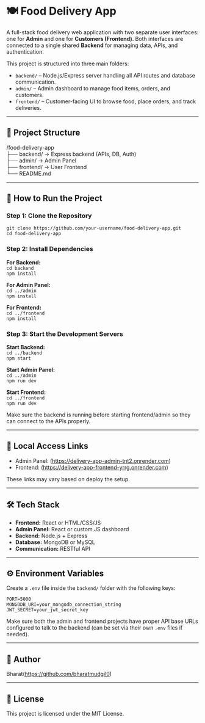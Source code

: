 # 🍽️ Food Delivery App

A full-stack food delivery web application with two separate user interfaces: one for **Admin** and one for **Customers (Frontend)**. Both interfaces are connected to a single shared **Backend** for managing data, APIs, and authentication.

This project is structured into three main folders:

- `backend/` – Node.js/Express server handling all API routes and database communication.
- `admin/` – Admin dashboard to manage food items, orders, and customers.
- `frontend/` – Customer-facing UI to browse food, place orders, and track deliveries.

---

## 🔧 Project Structure

/food-delivery-app  
├── backend/ → Express backend (APIs, DB, Auth)  
├── admin/ → Admin Panel  
├── frontend/ → User Frontend  
└── README.md

---

## 🚀 How to Run the Project

### Step 1: Clone the Repository

`git clone https://github.com/your-username/food-delivery-app.git`  
`cd food-delivery-app`

### Step 2: Install Dependencies

**For Backend:**  
`cd backend`  
`npm install`

**For Admin Panel:**  
`cd ../admin`  
`npm install`

**For Frontend:**  
`cd ../frontend`  
`npm install`

### Step 3: Start the Development Servers

**Start Backend:**  
`cd ../backend`  
`npm start`

**Start Admin Panel:**  
`cd ../admin`  
`npm run dev`

**Start Frontend:**  
`cd ../frontend`  
`npm run dev`

Make sure the backend is running before starting frontend/admin so they can connect to the APIs properly.

---

## 🔗 Local Access Links

- Admin Panel: (https://delivery-app-admin-tnt2.onrender.com)  
- Frontend: (https://delivery-app-frontend-yrrg.onrender.com)

These links may vary based on deploy the setup.

---

## 🛠️ Tech Stack

- **Frontend:** React or HTML/CSS/JS  
- **Admin Panel:** React or custom JS dashboard  
- **Backend:** Node.js + Express  
- **Database:** MongoDB or MySQL  
- **Communication:** RESTful API

---

## ⚙️ Environment Variables

Create a `.env` file inside the `backend/` folder with the following keys:

`PORT=5000`  
`MONGODB_URI=your_mongodb_connection_string`  
`JWT_SECRET=your_jwt_secret_key`

Make sure both the admin and frontend projects have proper API base URLs configured to talk to the backend (can be set via their own `.env` files if needed).

---

## 👤 Author

Bharat(https://github.com/bharatmudgil0)

---

## 📄 License

This project is licensed under the MIT License.
